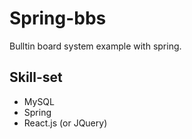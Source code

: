 # Spring-bbs

Bulltin board system example with spring.

## Skill-set
- MySQL
- Spring
- React.js (or JQuery)
